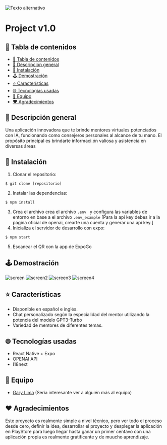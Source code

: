 ![Texto alternativo](https://i.imgur.com/9pjyHZK.png)

# Project v1.0

## 📍 Tabla de contenidos
- [📍 Tabla de contenidos](#-Tabla-de-contenidos)
- [📄 Descripción general](#-Descripción-general)
- [🔧 Instalación](#Instalación)
- [🕹️ Demostración](#-Demostración)
- [⭐ Características](#-Características)
- [🌐 Tecnologías usadas](#-Tecnologías-usadas)
- [👥 Equipo](#-Equipo)
- [❤️ Agradecimientos](#-Agradecimientos)
  
## 📄 Descripción general
Una aplicación innovadora que te brinde mentores virtuales potenciados con IA, funcionando como consejeros personales al alcance de tu mano. El propósito principal es brindarte informaci.ón valiosa y asistencia en diversas áreas


## 🔧 Instalación
 1. Clonar el repositorio:
  ```
  $ git clone [repositorio]  
  ``` 
 2. Instalar las dependencias:
```
$ npm install
 ```
 3. Crea el archivo crea el archivo ```.env ``` y configura las variables de entorno en base a el archivo ```.env_example```
  [Para la api key debes ir a la página oficial de openai, crearte una cuenta y generar una api key.]
 4. Inicializa el servidor de desarrollo con expo:
```
$ npm start
```
 5. Escanear el QR con la app de ExpoGo
 
## 🕹️ Demostración
![screen](https://play-lh.googleusercontent.com/zpusieK0eggUPZZpX1QXg3YJ5wsrAOFUZjcxWijSqXFbN0ZMjqb3DIJq1_b2ndO0w8Y=w800-h450-rw)
![screen2](https://play-lh.googleusercontent.com/nGXm_bgg0h36N43FOmPZASfkg1NIOhWBxM9hyjE0cg1KpD0c-3OlCIMjBB35HOwqOIA=w800-h450-rw)
![screen3](https://play-lh.googleusercontent.com/TDsmguuVOhQpoCjUBmmynKz3UN48R1LmJTqcljvXxTTBwTtq4yLBkLhAjHOxLETMkPwa=w800-h450-rw)
![screen4](https://play-lh.googleusercontent.com/u0bwsswWHqJpLViXI2yHndpGFXCCu-wFU0cnC1GdzpWfjgNWJWGW37qH_u2JZesW-8o=w800-h450-rw)

  
## ⭐ Características

- Disponible en español e inglés.
- Chat personalizado según la especialidad del mentor utilizando la potencia del modelo GPT3-Turbo
- Variedad de mentores de diferentes temas.

## 🌐 Tecnologías usadas
- React Native + Expo
- OPENAI API
- I18next


## 👥 Equipo
- [Gary Lima](github.com/GaryHL)
  (Sería interesante ver a alguién más al equipo)

## ❤️ Agradecimientos
Este proyecto es realmente simple a nivel técnico, pero ver todo el proceso desde cero, definir la idea,
desarrollar el proyecto y desplegar la aplicación en PlayStore para luego llegar hasta ganar un primer centavo con una aplicación propia es realmente gratificante y de muucho aprendizaje.
